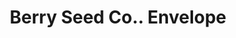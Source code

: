 ---
doi: 10.7916/D80G4X3W
date_other: '1913'
date_other_textual: '1913'
form: printed ephemera
genre:
- Envelopes
name:
- Berry Seed Co.
object_in_context_url: https://biggert.cul.columbia.edu/items/view/ave_biggert_00128
subject_hierarchical_geographic:
- Clarinda, Iowa, United States
subject_name:
- Berry Seed Co.
title: Berry Seed Co.. Envelope
sort_title: Berry Seed Co.. Envelope
call_number: ave_biggert_00128
coordinates:
- 40.737500000000004,-95.03583333333333
pid: ave_biggert_00128
identifiers: ave_biggert_00128
thumbnail: https://derivativo-2.library.columbia.edu/iiif/2/ldpd:343040/full/!256,256/0/native.jpg
permalink: /biggert/ave_biggert_00128/
layout: iiif-image-page
---